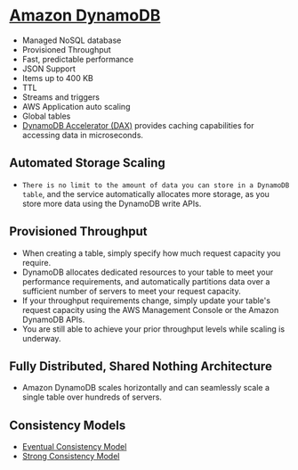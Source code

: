# [Amazon DynamoDB](https://aws.amazon.com/dynamodb/)
- Managed NoSQL database
- Provisioned Throughput
- Fast, predictable performance
- JSON Support
- Items up to 400 KB
- TTL
- Streams and triggers
- AWS Application auto scaling
- Global tables
- [DynamoDB Accelerator (DAX)](https://aws.amazon.com/dynamodb/dax/) provides caching capabilities for accessing data in microseconds.

## Automated Storage Scaling
- `There is no limit to the amount of data you can store in a DynamoDB table`, and the service automatically allocates more storage, as you store more data using the DynamoDB write APIs.

## Provisioned Throughput
- When creating a table, simply specify how much request capacity you require.
- DynamoDB allocates dedicated resources to your table to meet your performance requirements, and automatically partitions data over a sufficient number of servers to meet your request capacity.
- If your throughput requirements change, simply update your table's request capacity using the AWS Management Console or the Amazon DynamoDB APIs.
- You are still able to achieve your prior throughput levels while scaling is underway.

## Fully Distributed, Shared Nothing Architecture
- Amazon DynamoDB scales horizontally and can seamlessly scale a single table over hundreds of servers.

## Consistency Models
- [Eventual Consistency Model](../../1_HLDDesignComponents/0_SystemGlossaries/ReplicationOrDataConsistency.md#eventual-consistency-model)
- [Strong Consistency Model](../../1_HLDDesignComponents/0_SystemGlossaries/ReplicationOrDataConsistency.md#strong-consistency-model)
